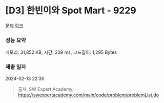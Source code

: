 # [D3] 한빈이와 Spot Mart - 9229 

[문제 링크](https://swexpertacademy.com/main/code/problem/problemDetail.do?contestProbId=AW8Wj7cqbY0DFAXN) 

### 성능 요약

메모리: 31,852 KB, 시간: 239 ms, 코드길이: 1,295 Bytes

### 제출 일자

2024-02-13 22:30



> 출처: SW Expert Academy, https://swexpertacademy.com/main/code/problem/problemList.do